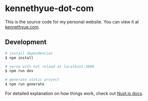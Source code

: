 # kennethyue-dot-com
This is the source code for my personal website. You can view it at [kennethyue.com](https://kennethyue.com).

## Development

```bash
# install dependencies
$ npm install

# serve with hot reload at localhost:3000
$ npm run dev

# generate static project
$ npm run generate
```

For detailed explanation on how things work, check out [Nuxt.js docs](https://nuxtjs.org).

